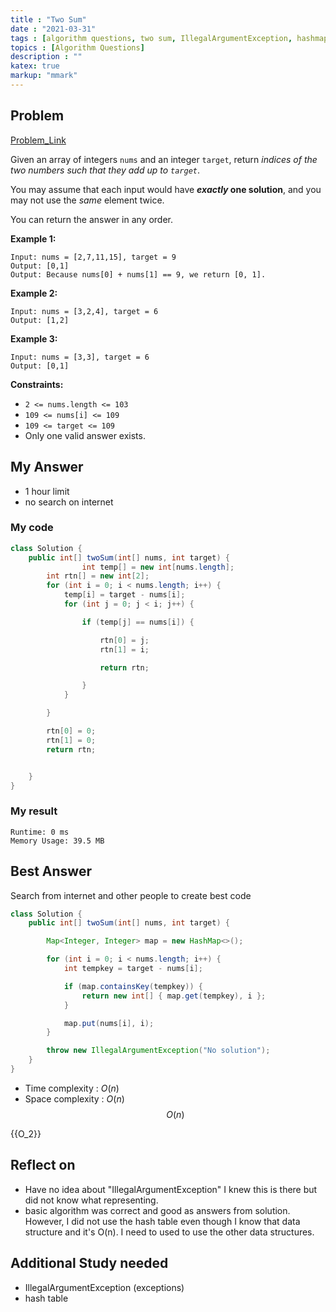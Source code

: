 ```yaml
---
title : "Two Sum"
date : "2021-03-31"
tags : [algorithm questions, two sum, IllegalArgumentException, hashmap]
topics : [Algorithm Questions]
description : ""
katex: true
markup: "mmark"
---
```


## Problem

[Problem_Link](https://leetcode.com/problems/two-sum/)

Given an array of integers `nums` and an integer `target`, return *indices of the two numbers such that they add up to `target`*.

You may assume that each input would have ***exactly* one solution**, and you may not use the *same* element twice.

You can return the answer in any order.

**Example 1:**

```
Input: nums = [2,7,11,15], target = 9
Output: [0,1]
Output: Because nums[0] + nums[1] == 9, we return [0, 1].
```

**Example 2:**

```
Input: nums = [3,2,4], target = 6
Output: [1,2]
```

**Example 3:**

```
Input: nums = [3,3], target = 6
Output: [0,1]
```

**Constraints:**

- `2 <= nums.length <= 103`
- `109 <= nums[i] <= 109`
- `109 <= target <= 109`
- Only one valid answer exists.

## My Answer

- 1 hour limit
- no search on internet

### My code

```java
class Solution {
    public int[] twoSum(int[] nums, int target) {
                int temp[] = new int[nums.length];
        int rtn[] = new int[2];
        for (int i = 0; i < nums.length; i++) {
            temp[i] = target - nums[i];
            for (int j = 0; j < i; j++) {

                if (temp[j] == nums[i]) {

                    rtn[0] = j;
                    rtn[1] = i;

                    return rtn;

                }
            }

        }

        rtn[0] = 0;
        rtn[1] = 0;
        return rtn;


    }
}
```

### My result

```
Runtime: 0 ms
Memory Usage: 39.5 MB
```

## Best Answer

Search from internet and other people to create best code

```java
class Solution {
    public int[] twoSum(int[] nums, int target) {

        Map<Integer, Integer> map = new HashMap<>();

        for (int i = 0; i < nums.length; i++) {
            int tempkey = target - nums[i];

            if (map.containsKey(tempkey)) {
                return new int[] { map.get(tempkey), i };
            }

            map.put(nums[i], i);
        }

        throw new IllegalArgumentException("No solution");
    }
}
```

- Time complexity : $O(n)$
- Space complexity : $O(n)$
$$O(n)$$

{{O_2}}

## Reflect on

- Have no idea about "IllegalArgumentException" I knew this is there but did not know what representing.
- basic algorithm was correct and good as answers from solution. However, I did not use the hash table even though I know that data structure and it's O(n). I need to used to use the other data structures.

## Additional Study needed

- IllegalArgumentException (exceptions)
- hash table
